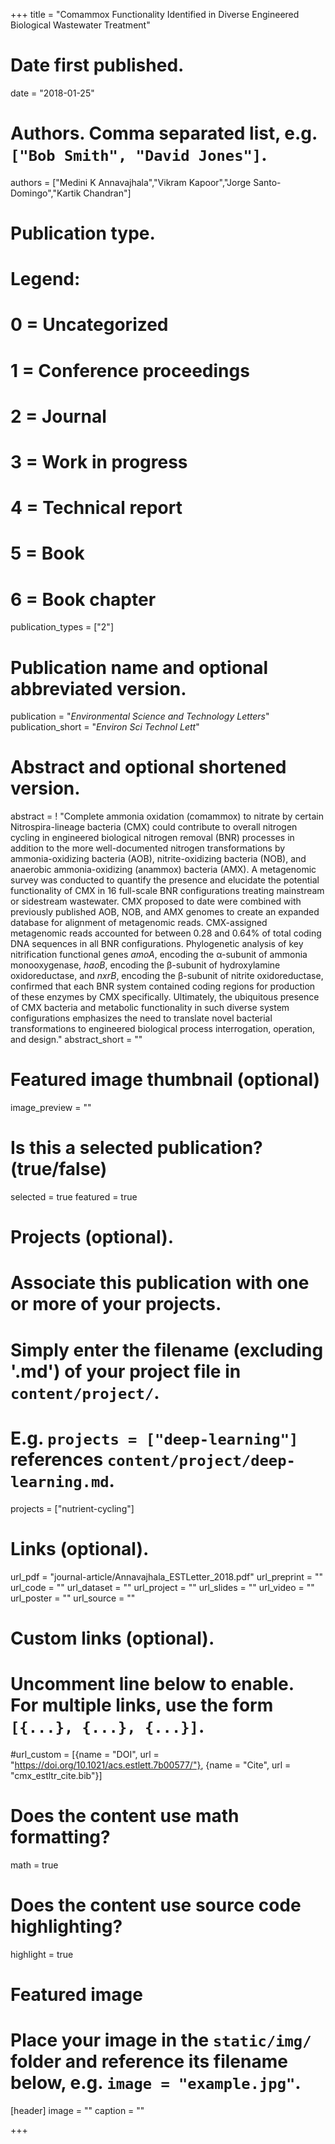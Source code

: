 +++
title = "Comammox Functionality Identified in Diverse Engineered Biological Wastewater Treatment"

# Date first published.
date = "2018-01-25"

# Authors. Comma separated list, e.g. `["Bob Smith", "David Jones"]`.
authors = ["Medini K Annavajhala","Vikram Kapoor","Jorge Santo-Domingo","Kartik Chandran"]

# Publication type.
# Legend:
# 0 = Uncategorized
# 1 = Conference proceedings
# 2 = Journal
# 3 = Work in progress
# 4 = Technical report
# 5 = Book
# 6 = Book chapter
publication_types = ["2"]

# Publication name and optional abbreviated version.
publication = "*Environmental Science and Technology Letters*"
publication_short = "*Environ Sci Technol Lett*"

# Abstract and optional shortened version.
abstract = ! "Complete ammonia oxidation (comammox) to nitrate by certain Nitrospira-lineage bacteria (CMX) could contribute to overall nitrogen cycling in engineered biological nitrogen removal (BNR) processes in addition to the more well-documented nitrogen transformations by ammonia-oxidizing bacteria (AOB), nitrite-oxidizing bacteria (NOB), and anaerobic ammonia-oxidizing (anammox) bacteria (AMX). A metagenomic survey was conducted to quantify the presence and elucidate the potential functionality of CMX in 16 full-scale BNR configurations treating mainstream or sidestream wastewater. CMX proposed to date were combined with previously published AOB, NOB, and AMX genomes to create an expanded database for alignment of metagenomic reads. CMX-assigned metagenomic reads accounted for between 0.28 and 0.64% of total coding DNA sequences in all BNR configurations. Phylogenetic analysis of key nitrification functional genes *amoA*, encoding the α-subunit of ammonia monooxygenase, *haoB*, encoding the β-subunit of hydroxylamine oxidoreductase, and *nxrB*, encoding the β-subunit of nitrite oxidoreductase, confirmed that each BNR system contained coding regions for production of these enzymes by CMX specifically. Ultimately, the ubiquitous presence of CMX bacteria and metabolic functionality in such diverse system configurations emphasizes the need to translate novel bacterial transformations to engineered biological process interrogation, operation, and design."
abstract_short = ""

# Featured image thumbnail (optional)
image_preview = ""

# Is this a selected publication? (true/false)
selected = true
featured = true

# Projects (optional).
#   Associate this publication with one or more of your projects.
#   Simply enter the filename (excluding '.md') of your project file in `content/project/`.
#   E.g. `projects = ["deep-learning"]` references `content/project/deep-learning.md`.
projects = ["nutrient-cycling"]

# Links (optional).
url_pdf = "journal-article/Annavajhala_ESTLetter_2018.pdf"
url_preprint = ""
url_code = ""
url_dataset = ""
url_project = ""
url_slides = ""
url_video = ""
url_poster = ""
url_source = ""

# Custom links (optional).
#   Uncomment line below to enable. For multiple links, use the form `[{...}, {...}, {...}]`.
#url_custom = [{name = "DOI", url = "https://doi.org/10.1021/acs.estlett.7b00577/"}, {name = "Cite", url = "cmx_estltr_cite.bib"}]

# Does the content use math formatting?
math = true

# Does the content use source code highlighting?
highlight = true

# Featured image
# Place your image in the `static/img/` folder and reference its filename below, e.g. `image = "example.jpg"`.
[header]
image = ""
caption = ""

+++
